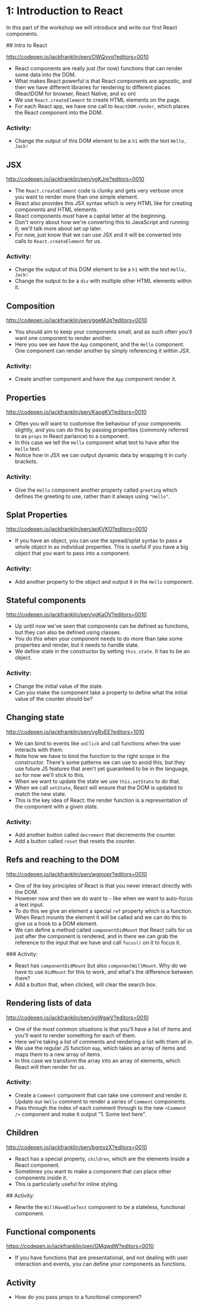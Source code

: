 # 1: Introduction to React

In this part of the workshop we will introduce and write our first React components.

## Intro to React

http://codepen.io/jackfranklin/pen/OWQvvq?editors=0010

- React components are really just (for now) functions that can render some data into the DOM.
- What makes React powerful is that React components are agnostic, and then we have different libraries for rendering to different places (ReactDOM for browser, React Native, and so on)
- We use `React.createElement` to create HTML elements on the page.
- For each React app, we have one call to `ReactDOM.render`, which places the React component into the DOM.

### Activity:
- Change the output of this DOM element to be a `h1` with the text `Hello, Jack!`

## JSX

http://codepen.io/jackfranklin/pen/ygKJre?editors=0010

- The `React.createElement` code is clunky and gets very verbose once you want to render more than one simple element.
- React also provides this JSX syntax which is very HTML like for creating components and HTML elements.
- React components _must_ have a capital letter at the beginning.
- Don't worry about how we're converting this to JavaScript and running it; we'll talk more about set up later.
- For now, just know that we can use JSX and it will be converted into calls to `React.createElement` for us.

### Activity:
- Change the output of this DOM element to be a `h1` with the text `Hello, Jack!`
- Change the output to be a `div` with multiple other HTML elements within it.

## Composition

http://codepen.io/jackfranklin/pen/ggeMJq?editors=0010

- You should aim to keep your components small, and as such often you'll want one component to render another.
- Here you see we have the `App` component, and the `Hello` component. One component can render another by simply referencing it within JSX.

### Activity:
- Create another component and have the `App` component render it.

## Properties

http://codepen.io/jackfranklin/pen/KaogKV?editors=0010

- Often you will want to customise the behaviour of your components slightly, and you can do this by passing properties (commonly referred to as `props` in React parlance) to a component.
- In this case we tell the `Hello` component what text to have after the `Hello` text.
- Notice how in JSX we can output dynamic data by wrapping it in curly brackets.

### Activity:
- Give the `Hello` component another property called `greeting` which defines the greeting to use, rather than it always using `"Hello"`.

## Splat Properties

http://codepen.io/jackfranklin/pen/apKVKO?editors=0010

- If you have an object, you can use the spread/splat syntax to pass a whole object in as individual properties. This is useful if you have a big object that you want to pass into a component.

### Activity:
- Add another property to the object and output it in the `Hello` component.

## Stateful components

http://codepen.io/jackfranklin/pen/ygKaOV?editors=0010

- Up until now we've seen that components can be defined as functions, but they can also be defined using classes.
- You do this when your component needs to do more than take some properties and render, but it needs to handle state.
- We define state in the constructor by setting `this.state`. It has to be an object.

### Activity:
- Change the initial value of the state.
- Can you make the component take a property to define what the initial value of the counter should be?

## Changing state

http://codepen.io/jackfranklin/pen/vgRyEE?editors=1010

- We can bind to events like `onClick` and call functions when the user interacts with them.
- Note how we have to bind the function to the right scope in the constructor. There's some patterns we can use to avoid this, but they use future JS features that aren't yet guaranteed to be in the language, so for now we'll stick to this.
- When we want to update the state we use `this.setState` to do that.
- When we call `setState`, React will ensure that the DOM is updated to match the new state.
- This is the key idea of React: the render function is a representation of the component with a given state.

### Activity:
- Add another button called `decrement` that decrements the counter.
- Add a button called `reset` that resets the counter.


## Refs and reaching to the DOM

http://codepen.io/jackfranklin/pen/wgmopr?editors=0010

- One of the key principles of React is that you never interact directly with the DOM.
- However now and then we do want to - like when we want to auto-focus a text input.
- To do this we give an element a special `ref` property which is a function. When React mounts the element it will be called and we can do this to give us a hook to a DOM element.
- We can define a method called `componentDidMount` that React calls for us just after the component is rendered, and in there we can grab the reference to the input that we have and call `focus()` on it to focus it.

### Activity:
- React has `componentDidMount` but also `componentWillMount`. Why do we have to use `DidMount` for this to work, and what's the difference between them?
- Add a button that, when clicked, will clear the search box.

## Rendering lists of data

http://codepen.io/jackfranklin/pen/xgWgwV?editors=0010

- One of the most common situations is that you'll have a list of items and you'll want to render something for each of them.
- Here we're taking a list of comments and rendering a list with them all in.
- We use the regular JS function `map`, which takes an array of items and maps them to a new array of items.
- In this case we transform the array into an array of elements, which React will then render for us.

### Activity:

- Create a `Comment` component that can take one comment and render it. Update our `Hello` comment to render a series of `Comment` components.
- Pass through the index of each comment through to the new `<Comment />` component and make it output "1. Some text here".


## Children

http://codepen.io/jackfranklin/pen/bgmyzX?editors=0010

- React has a special property, `children`, which are the elements inside a React component.
- Sometimes you want to make a component that can place other components inside it.
- This is particularly useful for inline styling.

## Activity:

- Rewrite the `WillHaveBlueText` component to be a stateless, functional component.

## Functional components

https://codepen.io/jackfranklin/pen/GMgwdW?editors=0010

- If you have functions that are presentational, and not dealing with user interaction and events, you can define your components as functions.

## Activity

- How do you pass props to a functional component?
